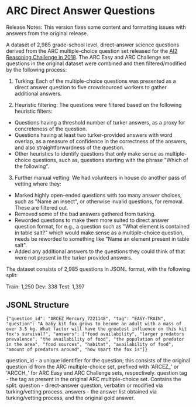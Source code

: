 # ARC Direct Answer Questions

Release Notes: This version fixes some content and formatting issues with answers from the original release.

A dataset of 2,985 grade-school level, direct-answer science questions derived from the ARC multiple-choice question set released for the [AI2 Reasoning Challenge in 2018](https://allenai.org/data/arc). The ARC Easy and ARC Challenge set questions in the original dataset were combined and then filtered/modified by the following process:

1. Turking: Each of the multiple-choice questions was presented as a direct answer question to five crowdsourced workers to gather additional answers.

2. Heuristic filtering: The questions were filtered based on the following heuristic filters:
  * Questions having a threshold number of turker answers, as a proxy for concreteness of the question. 
  * Questions having at least two turker-provided answers with word overlap, as a measure of confidence in the correctness of the answers, and also straightforwardness of the question.
  * Other heuristics to identify questions that only make sense as multiple-choice questions, such as, questions starting with the phrase "Which of the following".

3. Further manual vetting: We had volunteers in house do another pass of vetting where they:
  * Marked highly open-ended questions with too many answer choices, such as "Name an insect", or otherwise invalid questions, for removal. These are filtered out.
  * Removed some of the bad answers gathered from turking.
  * Reworded questions to make them more suited to direct answer question format, for e.g., a question such as "What element is contained in table salt?" which would make sense as a multiple-choice question, needs be reworded to something like "Name an element present in table salt".
  * Added any additional answers to the questions they could think of that were not present in the turker provided answers.


The dataset consists of 2,985 questions in JSONL format, with the following split:

Train: 1,250
Dev: 338
Test: 1,397


## JSONL Structure

```
{"question_id": "ARCEZ_Mercury_7221148", "tag": "EASY-TRAIN", "question": "A baby kit fox grows to become an adult with a mass of over 3.5 kg. What factor will have the greatest influence on this kit fox's survival?", "answers": ["food availability", "larger predators prevalence", "the availability of food", "the population of predator in the area", "food sources", "habitat", "availability of food", "amount of predators around", "how smart the fox is"]}
```
question_id - a unique identifier for the question; this consists of the original question id from the ARC multiple-choice set, prefixed with 'ARCEZ_' or 'ARCCH_' for ARC Easy and ARC Challenge sets, respectively.
question
tag - the tag as present in the original ARC multiple-choice set. Contains the split.
question - direct-answer question, verbatim or modified via turking/vetting process.
answers - the answer list obtained via turking/vetting process, and the original gold answer.

